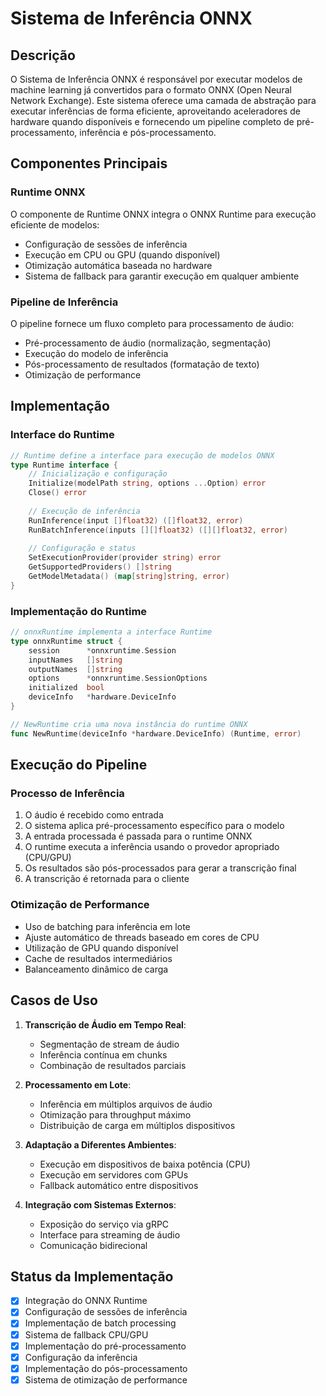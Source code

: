 # Sistema de Inferência ONNX

## Descrição
O Sistema de Inferência ONNX é responsável por executar modelos de machine learning já convertidos para o formato ONNX (Open Neural Network Exchange). Este sistema oferece uma camada de abstração para executar inferências de forma eficiente, aproveitando aceleradores de hardware quando disponíveis e fornecendo um pipeline completo de pré-processamento, inferência e pós-processamento.

## Componentes Principais

### Runtime ONNX
O componente de Runtime ONNX integra o ONNX Runtime para execução eficiente de modelos:
- Configuração de sessões de inferência
- Execução em CPU ou GPU (quando disponível)
- Otimização automática baseada no hardware
- Sistema de fallback para garantir execução em qualquer ambiente

### Pipeline de Inferência
O pipeline fornece um fluxo completo para processamento de áudio:
- Pré-processamento de áudio (normalização, segmentação)
- Execução do modelo de inferência
- Pós-processamento de resultados (formatação de texto)
- Otimização de performance

## Implementação

### Interface do Runtime
```go
// Runtime define a interface para execução de modelos ONNX
type Runtime interface {
    // Inicialização e configuração
    Initialize(modelPath string, options ...Option) error
    Close() error
    
    // Execução de inferência
    RunInference(input []float32) ([]float32, error)
    RunBatchInference(inputs [][]float32) ([][]float32, error)
    
    // Configuração e status
    SetExecutionProvider(provider string) error
    GetSupportedProviders() []string
    GetModelMetadata() (map[string]string, error)
}
```

### Implementação do Runtime
```go
// onnxRuntime implementa a interface Runtime
type onnxRuntime struct {
    session      *onnxruntime.Session
    inputNames   []string
    outputNames  []string
    options      *onnxruntime.SessionOptions
    initialized  bool
    deviceInfo   *hardware.DeviceInfo
}

// NewRuntime cria uma nova instância do runtime ONNX
func NewRuntime(deviceInfo *hardware.DeviceInfo) (Runtime, error)
```

## Execução do Pipeline

### Processo de Inferência
1. O áudio é recebido como entrada
2. O sistema aplica pré-processamento específico para o modelo
3. A entrada processada é passada para o runtime ONNX
4. O runtime executa a inferência usando o provedor apropriado (CPU/GPU)
5. Os resultados são pós-processados para gerar a transcrição final
6. A transcrição é retornada para o cliente

### Otimização de Performance
- Uso de batching para inferência em lote
- Ajuste automático de threads baseado em cores de CPU
- Utilização de GPU quando disponível
- Cache de resultados intermediários
- Balanceamento dinâmico de carga

## Casos de Uso

1. **Transcrição de Áudio em Tempo Real**:
   - Segmentação de stream de áudio
   - Inferência contínua em chunks
   - Combinação de resultados parciais

2. **Processamento em Lote**:
   - Inferência em múltiplos arquivos de áudio
   - Otimização para throughput máximo
   - Distribuição de carga em múltiplos dispositivos

3. **Adaptação a Diferentes Ambientes**:
   - Execução em dispositivos de baixa potência (CPU)
   - Execução em servidores com GPUs
   - Fallback automático entre dispositivos

4. **Integração com Sistemas Externos**:
   - Exposição do serviço via gRPC
   - Interface para streaming de áudio
   - Comunicação bidirecional

## Status da Implementação
- [x] Integração do ONNX Runtime
- [x] Configuração de sessões de inferência
- [x] Implementação de batch processing
- [x] Sistema de fallback CPU/GPU
- [x] Implementação do pré-processamento
- [x] Configuração da inferência
- [x] Implementação do pós-processamento
- [x] Sistema de otimização de performance 